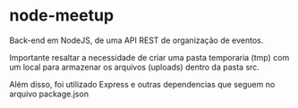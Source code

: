 # node-meetup

Back-end em NodeJS, de uma API REST de organização de eventos.

Importante resaltar a necessidade de criar uma pasta temporaria (tmp) com um local para armazenar os arquivos (uploads) dentro da pasta src.

Além disso, foi utilizado Express e outras dependencias que seguem no arquivo package.json


